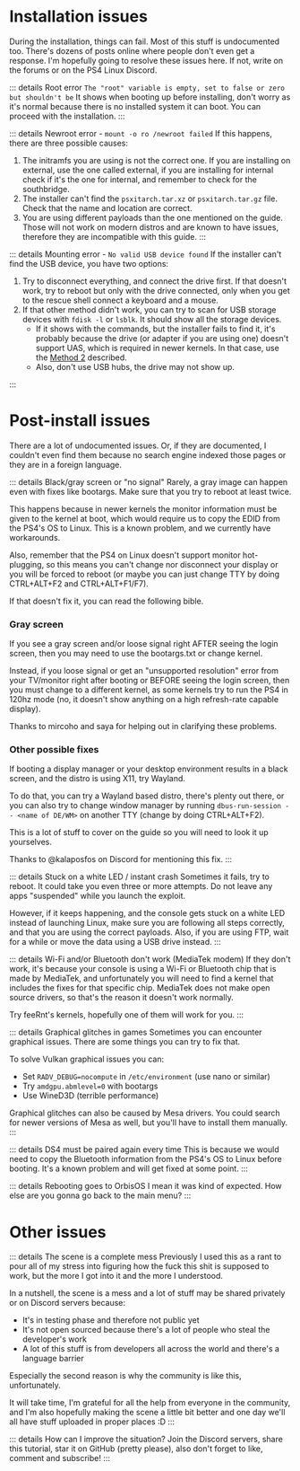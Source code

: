 # Installation issues
During the installation, things can fail. Most of this stuff is undocumented too. There's dozens of posts online where people don't even get a response. I'm hopefully going to resolve these issues here. If not, write on the forums or on the PS4 Linux Discord.

::: details Root error `The "root" variable is empty, set to false or zero but shouldn't be`
It shows when booting up before installing, don't worry as it's normal because there is no installed system it can boot. You can proceed with the installation.
:::

::: details Newroot error - `mount -o ro /newroot failed`
If this happens, there are three possible causes:

1. The initramfs you are using is not the correct one. If you are installing on external, use the one called external, if you are installing for internal check if it's the one for internal, and remember to check for the southbridge.
2. The installer can't find the `psxitarch.tar.xz` or `psxitarch.tar.gz` file. Check that the name and location are correct.
3. You are using different payloads than the one mentioned on the guide. Those will not work on modern distros and are known to have issues, therefore they are incompatible with this guide.
:::

::: details Mounting error - `No valid USB device found`
If the installer can't find the USB device, you have two options:
1. Try to disconnect everything, and connect the drive first. If that doesn't work, try to reboot but only with the drive connected, only when you get to the rescue shell connect a keyboard and a mouse.
2. If that other method didn't work, you can try to scan for USB storage devices with `fdisk -l` or `lsblk`. It should show all the storage devices.
	- If it shows with the commands, but the installer fails to find it, it's probably because the drive (or adapter if you are using one) doesn't support UAS, which is required in newer kernels. In that case, use the [Method 2](installation.md#method-2-manual-partitioning) described.
	- Also, don't use USB hubs, the drive may not show up.

:::
# Post-install issues
There are a lot of undocumented issues. Or, if they are documented, I couldn't even find them because no search engine indexed those pages or they are in a foreign language.

::: details Black/gray screen or "no signal"
Rarely, a gray image can happen even with fixes like bootargs. Make sure that you try to reboot at least twice.

This happens because in newer kernels the monitor information must be given to the kernel at boot, which would require us to copy the EDID from the PS4's OS to Linux. This is a known problem, and we currently have workarounds.

Also, remember that the PS4 on Linux doesn't support monitor hot-plugging, so this means you can't change nor disconnect your display or you will be forced to reboot (or maybe you can just change TTY by doing CTRL+ALT+F2 and CTRL+ALT+F1/F7).

If that doesn't fix it, you can read the following bible.
### Gray screen
If you see a gray screen and/or loose signal right AFTER seeing the login screen, then you may need to use the bootargs.txt or change kernel.

Instead, if you loose signal or get an "unsupported resolution" error from your TV/monitor right after booting or BEFORE seeing the login screen, then you must change to a different kernel, as some kernels try to run the PS4 in 120hz mode (no, it doesn't show anything on a high refresh-rate capable display).

Thanks to mircoho and saya for helping out in clarifying these problems.
### Other possible fixes
If booting a display manager or your desktop environment results in a black screen, and the distro is using X11, try Wayland.

To do that, you can try a Wayland based distro, there's plenty out there, or you can also try to change window manager by running `dbus-run-session -- <name of DE/WM>` on another TTY (change by doing CTRL+ALT+F2).

This is a lot of stuff to cover on the guide so you will need to look it up yourselves.

Thanks to @kalaposfos on Discord for mentioning this fix.
:::

::: details Stuck on a white LED / instant crash
Sometimes it fails, try to reboot. It could take you even three or more attempts. Do not leave any apps "suspended" while you launch the exploit.

However, if it keeps happening, and the console gets stuck on a white LED instead of launching Linux, make sure you are following all steps correctly, and that you are using the correct payloads. Also, if you are using FTP, wait for a while or move the data using a USB drive instead.
:::

::: details Wi-Fi and/or Bluetooth don't work (MediaTek modem)
If they don't work, it's because your console is using a Wi-Fi or Bluetooth chip that is made by MediaTek, and unfortunately you will need to find a kernel that includes the fixes for that specific chip. MediaTek does not make open source drivers, so that's the reason it doesn't work normally.

Try feeRnt's kernels, hopefully one of them will work for you.
:::

::: details Graphical glitches in games
Sometimes you can encounter graphical issues. There are some things you can try to fix that.

To solve Vulkan graphical issues you can:
- Set `RADV_DEBUG=nocompute` in `/etc/environment` (use nano or similar)
- Try `amdgpu.abmlevel=0` with bootargs
- Use WineD3D (terrible performance)

Graphical glitches can also be caused by Mesa drivers. You could search for newer versions of Mesa as well, but you'll have to install them manually.
:::

::: details DS4 must be paired again every time
This is because we would need to copy the Bluetooth information from the PS4's OS to Linux before booting. It's a known problem and will get fixed at some point.
:::

::: details Rebooting goes to OrbisOS
I mean it was kind of expected. How else are you gonna go back to the main menu?
:::

# Other issues
::: details The scene is a complete mess
Previously I used this as a rant to pour all of my stress into figuring how the fuck this shit is supposed to work, but the more I got into it and the more I understood.

In a nutshell, the scene is a mess and a lot of stuff may be shared privately or on Discord servers because:
- It's in testing phase and therefore not public yet
- It's not open sourced because there's a lot of people who steal the developer's work
- A lot of this stuff is from developers all across the world and there's a language barrier

Especially the second reason is why the community is like this, unfortunately.

It will take time, I'm grateful for all the help from everyone in the community, and I'm also hopefully making the scene a little bit better and one day we'll all have stuff uploaded in proper places :D
:::

::: details How can I improve the situation?
Join the Discord servers, share this tutorial, star it on GitHub (pretty please), also don't forget to like, comment and subscribe!
:::
